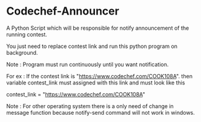 # Codechef-Announcer
A Python Script which will be responsible for notify announcement of the running contest.


You just need to replace contest link and run this python program on background.

Note : Program must run continuously until you want notification.

For ex : If the contest link is "https://www.codechef.com/COOK108A".
then variable contest_link must assigned with this link and must look like this

contest_link = "https://www.codechef.com/COOK108A"




Note : For other operating system there is a only need of change in message function because notify-send command will not work in windows.

